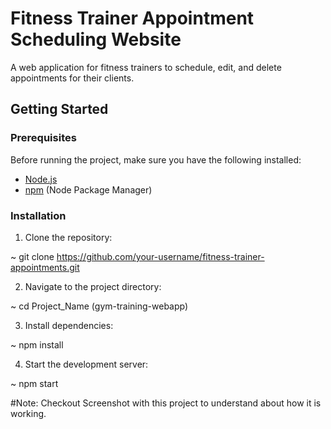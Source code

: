 # Fitness Trainer Appointment Scheduling Website

A web application for fitness trainers to schedule, edit, and delete appointments for their clients.

## Getting Started

### Prerequisites

Before running the project, make sure you have the following installed:

- [Node.js](https://nodejs.org/)
- [npm](https://www.npmjs.com/) (Node Package Manager)

### Installation

1. Clone the repository:

~ git clone https://github.com/your-username/fitness-trainer-appointments.git

2. Navigate to the project directory:

~ cd Project_Name (gym-training-webapp)

3. Install dependencies:

~ npm install

4. Start the development server:

~ npm start

#Note: Checkout Screenshot with this project to understand about how it is working.